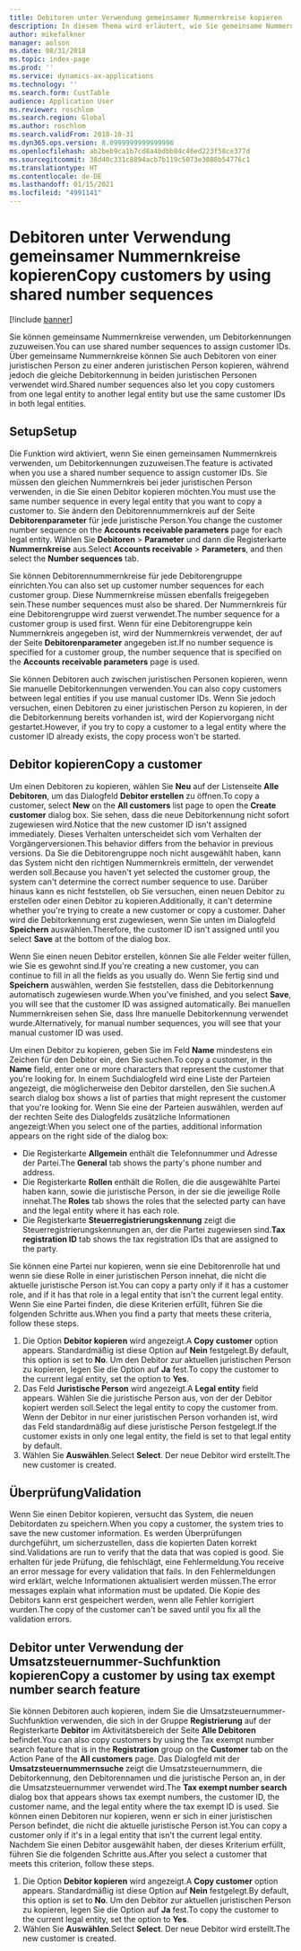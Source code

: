 ```yaml
---
title: Debitoren unter Verwendung gemeinsamer Nummernkreise kopieren
description: In diesem Thema wird erläutert, wie Sie gemeinsame Nummernkreise verwenden, um einen Debitor unter Beibehaltung der gleichen Debitorkennung zu einer anderen juristischen Person zu kopieren.
author: mikefalkner
manager: aolson
ms.date: 08/31/2018
ms.topic: index-page
ms.prod: ''
ms.service: dynamics-ax-applications
ms.technology: ''
ms.search.form: CustTable
audience: Application User
ms.reviewer: roschlom
ms.search.region: Global
ms.author: roschlom
ms.search.validFrom: 2018-10-31
ms.dyn365.ops.version: 8.0999999999999996
ms.openlocfilehash: ab2beb9ca1b7cd8a4bdbb84c46ed223f58ce377d
ms.sourcegitcommit: 38d40c331c8894acb7b119c5073e3088b54776c1
ms.translationtype: HT
ms.contentlocale: de-DE
ms.lasthandoff: 01/15/2021
ms.locfileid: "4991141"
---
```

# <a name="copy-customers-by-using-shared-number-sequences"></a><span data-ttu-id="b8c51-103">Debitoren unter Verwendung gemeinsamer Nummernkreise kopieren</span><span class="sxs-lookup"><span data-stu-id="b8c51-103">Copy customers by using shared number sequences</span></span>

[!include [banner](../includes/banner.md)]

<span data-ttu-id="b8c51-104">Sie können gemeinsame Nummernkreise verwenden, um Debitorkennungen zuzuweisen.</span><span class="sxs-lookup"><span data-stu-id="b8c51-104">You can use shared number sequences to assign customer IDs.</span></span> <span data-ttu-id="b8c51-105">Über gemeinsame Nummernkreise können Sie auch Debitoren von einer juristischen Person zu einer anderen juristischen Person kopieren, während jedoch die gleiche Debitorkennung in beiden juristischen Personen verwendet wird.</span><span class="sxs-lookup"><span data-stu-id="b8c51-105">Shared number sequences also let you copy customers from one legal entity to another legal entity but use the same customer IDs in both legal entities.</span></span>

## <a name="setup"></a><span data-ttu-id="b8c51-106">Setup</span><span class="sxs-lookup"><span data-stu-id="b8c51-106">Setup</span></span>

<span data-ttu-id="b8c51-107">Die Funktion wird aktiviert, wenn Sie einen gemeinsamen Nummernkreis verwenden, um Debitorkennungen zuzuweisen.</span><span class="sxs-lookup"><span data-stu-id="b8c51-107">The feature is activated when you use a shared number sequence to assign customer IDs.</span></span> <span data-ttu-id="b8c51-108">Sie müssen den gleichen Nummernkreis bei jeder juristischen Person verwenden, in die Sie einen Debitor kopieren möchten.</span><span class="sxs-lookup"><span data-stu-id="b8c51-108">You must use the same number sequence in every legal entity that you want to copy a customer to.</span></span> <span data-ttu-id="b8c51-109">Sie ändern den Debitorennummernkreis auf der Seite **Debitorenparameter** für jede juristische Person.</span><span class="sxs-lookup"><span data-stu-id="b8c51-109">You change the customer number sequence on the **Accounts receivable parameters** page for each legal entity.</span></span> <span data-ttu-id="b8c51-110">Wählen Sie **Debitoren** \> **Parameter** und dann die Registerkarte **Nummernkreise** aus.</span><span class="sxs-lookup"><span data-stu-id="b8c51-110">Select **Accounts receivable** \> **Parameters**, and then select the **Number sequences** tab.</span></span>

<span data-ttu-id="b8c51-111">Sie können Debitorennummernkreise für jede Debitorengruppe einrichten.</span><span class="sxs-lookup"><span data-stu-id="b8c51-111">You can also set up customer number sequences for each customer group.</span></span> <span data-ttu-id="b8c51-112">Diese Nummernkreise müssen ebenfalls freigegeben sein.</span><span class="sxs-lookup"><span data-stu-id="b8c51-112">These number sequences must also be shared.</span></span> <span data-ttu-id="b8c51-113">Der Nummernkreis für eine Debitorengruppe wird zuerst verwendet.</span><span class="sxs-lookup"><span data-stu-id="b8c51-113">The number sequence for a customer group is used first.</span></span> <span data-ttu-id="b8c51-114">Wenn für eine Debitorengruppe kein Nummernkreis angegeben ist, wird der Nummernkreis verwendet, der auf der Seite **Debitorenparameter** angegeben ist.</span><span class="sxs-lookup"><span data-stu-id="b8c51-114">If no number sequence is specified for a customer group, the number sequence that is specified on the **Accounts receivable parameters** page is used.</span></span>

<span data-ttu-id="b8c51-115">Sie können Debitoren auch zwischen juristischen Personen kopieren, wenn Sie manuelle Debitorkennungen verwenden.</span><span class="sxs-lookup"><span data-stu-id="b8c51-115">You can also copy customers between legal entities if you use manual customer IDs.</span></span> <span data-ttu-id="b8c51-116">Wenn Sie jedoch versuchen, einen Debitoren zu einer juristischen Person zu kopieren, in der die Debitorkennung bereits vorhanden ist, wird der Kopiervorgang nicht gestartet.</span><span class="sxs-lookup"><span data-stu-id="b8c51-116">However, if you try to copy a customer to a legal entity where the customer ID already exists, the copy process won't be started.</span></span>

## <a name="copy-a-customer"></a><span data-ttu-id="b8c51-117">Debitor kopieren</span><span class="sxs-lookup"><span data-stu-id="b8c51-117">Copy a customer</span></span>

<span data-ttu-id="b8c51-118">Um einen Debitoren zu kopieren, wählen Sie **Neu** auf der Listenseite **Alle Debitoren**, um das Dialogfeld **Debitor erstellen** zu öffnen.</span><span class="sxs-lookup"><span data-stu-id="b8c51-118">To copy a customer, select **New** on the **All customers** list page to open the **Create customer** dialog box.</span></span> <span data-ttu-id="b8c51-119">Sie sehen, dass die neue Debitorkennung nicht sofort zugewiesen wird.</span><span class="sxs-lookup"><span data-stu-id="b8c51-119">Notice that the new customer ID isn't assigned immediately.</span></span> <span data-ttu-id="b8c51-120">Dieses Verhalten unterscheidet sich vom Verhalten der Vorgängerversionen.</span><span class="sxs-lookup"><span data-stu-id="b8c51-120">This behavior differs from the behavior in previous versions.</span></span> <span data-ttu-id="b8c51-121">Da Sie die Debitorengruppe noch nicht ausgewählt haben, kann das System nicht den richtigen Nummernkreis ermitteln, der verwendet werden soll.</span><span class="sxs-lookup"><span data-stu-id="b8c51-121">Because you haven't yet selected the customer group, the system can't determine the correct number sequence to use.</span></span> <span data-ttu-id="b8c51-122">Darüber hinaus kann es nicht feststellen, ob Sie versuchen, einen neuen Debitor zu erstellen oder einen Debitor zu kopieren.</span><span class="sxs-lookup"><span data-stu-id="b8c51-122">Additionally, it can't determine whether you're trying to create a new customer or copy a customer.</span></span> <span data-ttu-id="b8c51-123">Daher wird die Debitorkennung erst zugewiesen, wenn Sie unten im Dialogfeld **Speichern** auswählen.</span><span class="sxs-lookup"><span data-stu-id="b8c51-123">Therefore, the customer ID isn't assigned until you select **Save** at the bottom of the dialog box.</span></span>

<span data-ttu-id="b8c51-124">Wenn Sie einen neuen Debitor erstellen, können Sie alle Felder weiter füllen, wie Sie es gewohnt sind.</span><span class="sxs-lookup"><span data-stu-id="b8c51-124">If you're creating a new customer, you can continue to fill in all the fields as you usually do.</span></span> <span data-ttu-id="b8c51-125">Wenn Sie fertig sind und **Speichern** auswählen, werden Sie feststellen, dass die Debitorkennung automatisch zugewiesen wurde.</span><span class="sxs-lookup"><span data-stu-id="b8c51-125">When you've finished, and you select **Save**, you will see that the customer ID was assigned automatically.</span></span> <span data-ttu-id="b8c51-126">Bei manuellen Nummernkreisen sehen Sie, dass Ihre manuelle Debitorkennung verwendet wurde.</span><span class="sxs-lookup"><span data-stu-id="b8c51-126">Alternatively, for manual number sequences, you will see that your manual customer ID was used.</span></span>

<span data-ttu-id="b8c51-127">Um einen Debitor zu kopieren, geben Sie im Feld **Name** mindestens ein Zeichen für den Debitor ein, den Sie suchen.</span><span class="sxs-lookup"><span data-stu-id="b8c51-127">To copy a customer, in the **Name** field, enter one or more characters that represent the customer that you're looking for.</span></span> <span data-ttu-id="b8c51-128">In einem Suchdialogfeld wird eine Liste der Parteien angezeigt, die möglicherweise den Debitor darstellen, den Sie suchen.</span><span class="sxs-lookup"><span data-stu-id="b8c51-128">A search dialog box shows a list of parties that might represent the customer that you're looking for.</span></span> <span data-ttu-id="b8c51-129">Wenn Sie eine der Parteien auswählen, werden auf der rechten Seite des Dialogfelds zusätzliche Informationen angezeigt:</span><span class="sxs-lookup"><span data-stu-id="b8c51-129">When you select one of the parties, additional information appears on the right side of the dialog box:</span></span>

- <span data-ttu-id="b8c51-130">Die Registerkarte **Allgemein** enthält die Telefonnummer und Adresse der Partei.</span><span class="sxs-lookup"><span data-stu-id="b8c51-130">The **General** tab shows the party's phone number and address.</span></span>
- <span data-ttu-id="b8c51-131">Die Registerkarte **Rollen** enthält die Rollen, die die ausgewählte Partei haben kann, sowie die juristische Person, in der sie die jeweilige Rolle innehat.</span><span class="sxs-lookup"><span data-stu-id="b8c51-131">The **Roles** tab shows the roles that the selected party can have and the legal entity where it has each role.</span></span>
- <span data-ttu-id="b8c51-132">Die Registerkarte **Steuerregistrierungskennung** zeigt die Steuerregistrierungskennungen an, der die Partei zugewiesen sind.</span><span class="sxs-lookup"><span data-stu-id="b8c51-132">**Tax registration ID** tab shows the tax registration IDs that are assigned to the party.</span></span>

<span data-ttu-id="b8c51-133">Sie können eine Partei nur kopieren, wenn sie eine Debitorenrolle hat und wenn sie diese Rolle in einer juristischen Person innehat, die nicht die aktuelle juristische Person ist.</span><span class="sxs-lookup"><span data-stu-id="b8c51-133">You can copy a party only if it has a customer role, and if it has that role in a legal entity that isn't the current legal entity.</span></span> <span data-ttu-id="b8c51-134">Wenn Sie eine Partei finden, die diese Kriterien erfüllt, führen Sie die folgenden Schritte aus.</span><span class="sxs-lookup"><span data-stu-id="b8c51-134">When you find a party that meets these criteria, follow these steps.</span></span>

1. <span data-ttu-id="b8c51-135">Die Option **Debitor kopieren** wird angezeigt.</span><span class="sxs-lookup"><span data-stu-id="b8c51-135">A **Copy customer** option appears.</span></span> <span data-ttu-id="b8c51-136">Standardmäßig ist diese Option auf **Nein** festgelegt.</span><span class="sxs-lookup"><span data-stu-id="b8c51-136">By default, this option is set to **No**.</span></span> <span data-ttu-id="b8c51-137">Um den Debitor zur aktuellen juristischen Person zu kopieren, legen Sie die Option auf **Ja** fest.</span><span class="sxs-lookup"><span data-stu-id="b8c51-137">To copy the customer to the current legal entity, set the option to **Yes**.</span></span> 
2. <span data-ttu-id="b8c51-138">Das Feld **Juristische Person** wird angezeigt.</span><span class="sxs-lookup"><span data-stu-id="b8c51-138">A **Legal entity** field appears.</span></span> <span data-ttu-id="b8c51-139">Wählen Sie die juristische Person aus, von der der Debitor kopiert werden soll.</span><span class="sxs-lookup"><span data-stu-id="b8c51-139">Select the legal entity to copy the customer from.</span></span> <span data-ttu-id="b8c51-140">Wenn der Debitor in nur einer juristischen Person vorhanden ist, wird das Feld standardmäßig auf diese juristische Person festgelegt.</span><span class="sxs-lookup"><span data-stu-id="b8c51-140">If the customer exists in only one legal entity, the field is set to that legal entity by default.</span></span>
3. <span data-ttu-id="b8c51-141">Wählen Sie **Auswählen**.</span><span class="sxs-lookup"><span data-stu-id="b8c51-141">Select **Select**.</span></span> <span data-ttu-id="b8c51-142">Der neue Debitor wird erstellt.</span><span class="sxs-lookup"><span data-stu-id="b8c51-142">The new customer is created.</span></span>

## <a name="validation"></a><span data-ttu-id="b8c51-143">Überprüfung</span><span class="sxs-lookup"><span data-stu-id="b8c51-143">Validation</span></span>

<span data-ttu-id="b8c51-144">Wenn Sie einen Debitor kopieren, versucht das System, die neuen Debitordaten zu speichern.</span><span class="sxs-lookup"><span data-stu-id="b8c51-144">When you copy a customer, the system tries to save the new customer information.</span></span> <span data-ttu-id="b8c51-145">Es werden Überprüfungen durchgeführt, um sicherzustellen, dass die kopierten Daten korrekt sind.</span><span class="sxs-lookup"><span data-stu-id="b8c51-145">Validations are run to verify that the data that was copied is good.</span></span> <span data-ttu-id="b8c51-146">Sie erhalten für jede Prüfung, die fehlschlägt, eine Fehlermeldung.</span><span class="sxs-lookup"><span data-stu-id="b8c51-146">You receive an error message for every validation that fails.</span></span> <span data-ttu-id="b8c51-147">In den Fehlermeldungen wird erklärt, welche Informationen aktualisiert werden müssen.</span><span class="sxs-lookup"><span data-stu-id="b8c51-147">The error messages explain what information must be updated.</span></span> <span data-ttu-id="b8c51-148">Die Kopie des Debitors kann erst gespeichert werden, wenn alle Fehler korrigiert wurden.</span><span class="sxs-lookup"><span data-stu-id="b8c51-148">The copy of the customer can't be saved until you fix all the validation errors.</span></span>

## <a name="copy-a-customer-by-using-tax-exempt-number-search-feature"></a><span data-ttu-id="b8c51-149">Debitor unter Verwendung der Umsatzsteuernummer-Suchfunktion kopieren</span><span class="sxs-lookup"><span data-stu-id="b8c51-149">Copy a customer by using tax exempt number search feature</span></span>

<span data-ttu-id="b8c51-150">Sie können Debitoren auch kopieren, indem Sie die Umsatzsteuernummer-Suchfunktion verwenden, die sich in der Gruppe **Registrierung** auf der Registerkarte **Debitor** im Aktivitätsbereich der Seite **Alle Debitoren** befindet.</span><span class="sxs-lookup"><span data-stu-id="b8c51-150">You can also copy customers by using the Tax exempt number search feature that is in the **Registration** group on the **Customer** tab on the Action Pane of the **All customers** page.</span></span> <span data-ttu-id="b8c51-151">Das Dialogfeld mit der **Umsatzsteuernummernsuche** zeigt die Umsatzsteuernummern, die Debitorkennung, den Debitorennamen und die juristische Person an, in der die Umsatzsteuernummer verwendet wird.</span><span class="sxs-lookup"><span data-stu-id="b8c51-151">The **Tax exempt number search** dialog box that appears shows tax exempt numbers, the customer ID, the customer name, and the legal entity where the tax exempt ID is used.</span></span> <span data-ttu-id="b8c51-152">Sie können einen Debitoren nur kopieren, wenn er sich in einer juristischen Person befindet, die nicht die aktuelle juristische Person ist.</span><span class="sxs-lookup"><span data-stu-id="b8c51-152">You can copy a customer only if it's in a legal entity that isn't the current legal entity.</span></span> <span data-ttu-id="b8c51-153">Nachdem Sie einen Debitor ausgewählt haben, der dieses Kriterium erfüllt, führen Sie die folgenden Schritte aus.</span><span class="sxs-lookup"><span data-stu-id="b8c51-153">After you select a customer that meets this criterion, follow these steps.</span></span>

1. <span data-ttu-id="b8c51-154">Die Option **Debitor kopieren** wird angezeigt.</span><span class="sxs-lookup"><span data-stu-id="b8c51-154">A **Copy customer** option appears.</span></span> <span data-ttu-id="b8c51-155">Standardmäßig ist diese Option auf **Nein** festgelegt.</span><span class="sxs-lookup"><span data-stu-id="b8c51-155">By default, this option is set to **No**.</span></span> <span data-ttu-id="b8c51-156">Um den Debitor zur aktuellen juristischen Person zu kopieren, legen Sie die Option auf **Ja** fest.</span><span class="sxs-lookup"><span data-stu-id="b8c51-156">To copy the customer to the current legal entity, set the option to **Yes**.</span></span> 
2. <span data-ttu-id="b8c51-157">Wählen Sie **Auswählen**.</span><span class="sxs-lookup"><span data-stu-id="b8c51-157">Select **Select**.</span></span> <span data-ttu-id="b8c51-158">Der neue Debitor wird erstellt.</span><span class="sxs-lookup"><span data-stu-id="b8c51-158">The new customer is created.</span></span>
